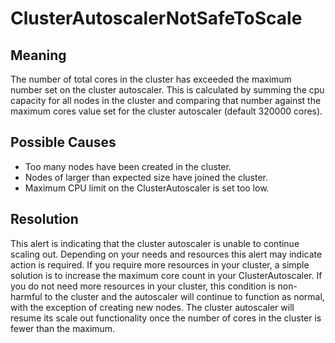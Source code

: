 # ClusterAutoscalerNotSafeToScale

## Meaning

The number of total cores in the cluster has exceeded the maximum number set on
the cluster autoscaler. This is calculated by summing the cpu capacity for all
nodes in the cluster and comparing that number against the maximum cores value
set for the cluster autoscaler (default 320000 cores).

## Possible Causes
* Too many nodes have been created in the cluster.
* Nodes of larger than expected size have joined the cluster.
* Maximum CPU limit on the ClusterAutoscaler is set too low.

## Resolution
This alert is indicating that the cluster autoscaler is unable to continue
scaling out. Depending on your needs and resources this alert may indicate
action is required. If you require more resources in your cluster, a simple
solution is to increase the maximum core count in your ClusterAutoscaler. If you
do not need more resources in your cluster, this condition is non-harmful to the
cluster and the autoscaler will continue to function as normal, with the
exception of creating new nodes. The cluster autoscaler will resume its scale
out functionality once the number of cores in the cluster is fewer than the
maximum.
